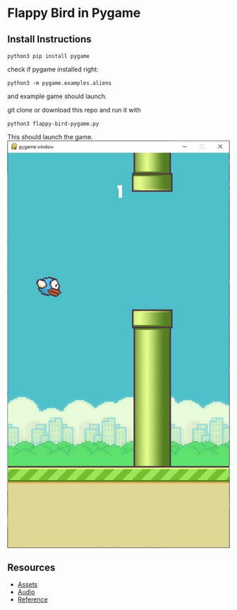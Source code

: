 # Flappy Bird in Pygame
## Install Instructions
    python3 pip install pygame

check if pygame installed right: 

    python3 -m pygame.examples.aliens

and example game should launch.

git clone or download this repo and run it with  

    python3 flappy-bird-pygame.py

This should launch the game.
![Game Screenshot](https://raw.githubusercontent.com/KailashGanesh/Flappybird-pygame/main/Screenshot.jpg)
## Resources
- [Assets](https://github.com/samuelcust/flappy-bird-assets)
- [Audio](https://www.sounds-resource.com/mobile/flappybird/sound/5309/)
- [Reference](https://www.youtube.com/watch?v=UZg49z76cLw)
